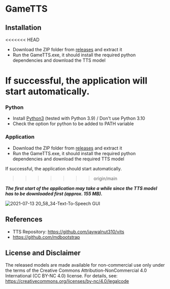 # GameTTS


## Installation
<<<<<<< HEAD
  
- Download the ZIP folder from [releases](https://github.com/lexkoro/GameTTS/releases/tag/v0.0.1) and extract it
- Run the GameTTS.exe, it should install the required python dependencies and download the TTS model

If successful, the application will start automatically.
=======

### Python
- Install [Python3](https://www.python.org/downloads/release/python-397/) (tested with Python 3.9) / Don't use Python 3.10
- Check the option for python to be added to PATH variable

### Application
  
- Download the ZIP folder from [releases](https://github.com/lexkoro/GameTTS/releases/tag/v0.0.1) and extract it
- Run the GameTTS.exe, it should install the required python dependencies and download the required TTS model

If successful, the application should start automatically.
>>>>>>> origin/main

***The first start of the application may take a while since the TTS model has to be downloaded first (approx. 155 MB).***


![2021-07-13 20_58_34-Text-To-Speech GUI](https://user-images.githubusercontent.com/6319070/125511688-8c2aed42-d8ac-4826-bf57-fb2bfe27f0fb.png)


## References

- TTS Repository: https://github.com/jaywalnut310/vits
- https://github.com/mdbootstrap


## License and Disclaimer

The released models are made available for non-commercial use only under the terms of the Creative Commons Attribution-NonCommercial 4.0 International (CC BY-NC 4.0) license. For details, see: https://creativecommons.org/licenses/by-nc/4.0/legalcode
